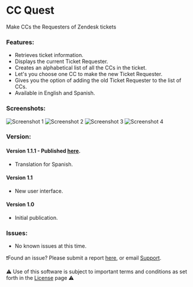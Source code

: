 # CC Quest

Make CCs the Requesters of Zendesk tickets

### Features:

*   Retrieves ticket information.
*   Displays the current Ticket Requester.
*   Creates an alphabetical list of all the CCs in the ticket.
*   Let's you choose one CC to make the new Ticket Requester.
*   Gives you the option of adding the old Ticket Requester to the list of CCs.
*   Available in English and Spanish.

### Screenshots:

![Screenshot 1](https://aculligan.github.io/CDN/CC_Quest/img/screenshot-1.png) ![Screenshot 2](https://aculligan.github.io/CDN/CC_Quest/img/screenshot-2.png) ![Screenshot 3](https://aculligan.github.io/CDN/CC_Quest/img/screenshot-3.png) ![Screenshot 4](https://aculligan.github.io/CDN/CC_Quest/img/working.gif)

### Version:

#### Version 1.1.1 - Published [here](https://www.zendesk.com/apps/cc-quest/).
* Translation for Spanish.

#### Version 1.1
* New user interface.

#### Version 1.0
* Initial publication.

### Issues:

* No known issues at this time.


❗️Found an issue? Please submit a report [here](https://github.com/aculligan/CC_Quest/issues), or email [Support](mailto:support@alexculligan.com?Subject=CC%20Quest%20Support).


⚠️ Use of this software is subject to important terms and conditions as set forth in the [License](https://aculligan.github.io/license) page ⚠️
